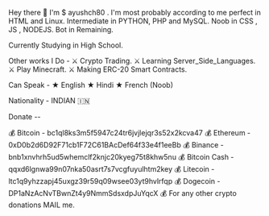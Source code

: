  Hey there 🙋 I'm $ ayushch80 .
 I'm most probably according to me perfect in HTML and Linux.
 Intermediate in PYTHON, PHP and MySQL.
 Noob in CSS , JS , NODEJS.
 Bot in Remaining.

 Currently Studying in High School.
 
 Other works I Do -
 ⚔️ Crypto Trading.
 ⚔️ Learning Server_Side_Languages.
 ⚔️ Play Minecraft.
 ⚔️ Making ERC-20 Smart Contracts.

 Can Speak -
 ★ English
 ★ Hindi
 ★ French (Noob)

 Nationality - INDIAN 🇮🇳

 Donate --
  
  💰 Bitcoin - bc1ql8ks3m5f5947c24tr6jvjlejqr3s52x2kcva47
  💰 Ethereum - 0xD0b2d6D92F71cb1F72C61BAcDef64f33e4f1eeBb
  💰 Binance - bnb1xnvhrh5ud5whemclf2knjc20kyeg75t8khw5nu
  💰 Bitcoin Cash - qqxd6lgnwa99n07nka50asrt7s7vcgfuyulhtm2key
  💰 Litecoin - ltc1q9yhzzapj45uxgz39r59q09wsee03yt9hvlrfqp
  💰 Dogecoin - DP1aNzAcNvTBwnZt4y9NmmSdsxdpJuYqcX
  💰 For any other crypto donations MAIL me.
